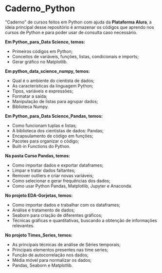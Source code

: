 # Caderno_Python
"Caderno" de cursos feitos em Python com ajuda da **Plataforma Alura**, a ideia principal desse repositório é armazenar os códigos que aprendo nos cursos de Python e para poder usar de consulta caso necessário.

**Em Python_para_Data Science, temos:**

- Primeiros códigos em Python;
- Conceitos de variáveis, funções, listas, condicionais e imports;
- Gerar gráfico no Matplotlib.

**Em python_data_science_numpy, temos:**

- Qual é o ambiente do cientista de dados;
- As características da linguagem Python;
- Tipos, variáveis e expressões;
- Formatar a saída;
- Manipulação de listas para agrupar dados;
- Biblioteca Numpy.

**Em Python_para_Data Science_Pandas, temos:**

- Como funcionam tuplas e listas;
- A biblioteca dos cientistas de dados: Pandas;
- Encapsulamento de código em funções;
- Pacotes para organizar o código;
- Built-in Functions do Python.

**Na pasta Curso Pandas, temos:**

- Como importar dados e exportar dataframes;
- Limpar e tratar dados faltantes;
- Remover outliers e criar novas variáveis;
- Como selecionar e gerar frequências dos dados;
- Como usar Python Pandas, Matplotlib, Jupyter e Anaconda.

**No projeto EDA-Gorjetas, temos:**

- Como importar dados e trabalhar com os dataframes;
- Análise e tratamento de dados;
- Seaborn para criação de diferentes gráficos;
- Técnicas gráficas e quantitativas, buscando a obtenção de informações relevantes.

**No projeto Times_Series, temos:**

- As principais técnicas de análise de Séries temporais;
- Principais elementos presentes nas time series;
- Função de autocorrelação nos dados;
- Média móvel para normalizar os dados;
- Pandas, Seaborn e Matplotlib.
